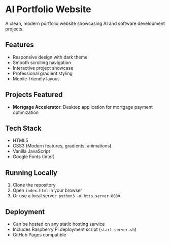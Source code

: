 # AI Portfolio Website

A clean, modern portfolio website showcasing AI and software development projects.

## Features

- Responsive design with dark theme
- Smooth scrolling navigation
- Interactive project showcase
- Professional gradient styling
- Mobile-friendly layout

## Projects Featured

- **Mortgage Accelerator**: Desktop application for mortgage payment optimization

## Tech Stack

- HTML5
- CSS3 (Modern features, gradients, animations)
- Vanilla JavaScript
- Google Fonts (Inter)

## Running Locally

1. Clone the repository
2. Open `index.html` in your browser
3. Or use a local server: `python3 -m http.server 8080`

## Deployment

- Can be hosted on any static hosting service
- Includes Raspberry Pi deployment script (`start-server.sh`)
- GitHub Pages compatible